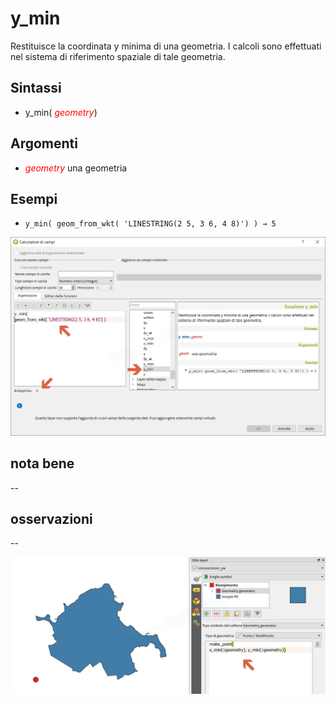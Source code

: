 # y_min

Restituisce la coordinata y minima di una geometria. I calcoli sono effettuati nel sistema di riferimento spaziale di tale geometria.

## Sintassi

- y_min( _<span style="color:red;">geometry</span>_)

## Argomenti

*  _<span style="color:red;">geometry</span>_ una geometria

## Esempi

* `y_min( geom_from_wkt( 'LINESTRING(2 5, 3 6, 4 8)') ) → 5`

![](../../img/geometria/y_min/y_min1.png)

## nota bene

--

## osservazioni

--

![](../../img/geometria/y_min/y_min2.png)